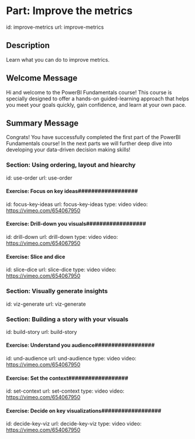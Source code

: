 # Part: Improve the metrics
id: improve-metrics
url: improve-metrics

## Description

Learn what you can do to improve metrics.

## Welcome Message

Hi and welcome to the PowerBI Fundamentals course! This course is specially designed to offer a hands-on guided-learning approach that helps you meet your goals quickly, gain confidence, and learn at your own pace. 

## Summary Message

Congrats! You have successfully completed the first part of the PowerBI Fundamentals course! In the next parts we will further deep dive into developing your data-driven decision making skills!


### Section: Using ordering, layout and hiearchy
id: use-order
url: use-order

#### Exercise: Focus on key ideas##################
id: focus-key-ideas
url: focus-key-ideas
type: video
video: https://vimeo.com/654067950

#### Exercise: Drill-down you visuals##################
id: drill-down
url: drill-down
type: video
video: https://vimeo.com/654067950

#### Exercise: Slice and dice ##################
id: slice-dice
url: slice-dice
type: video
video: https://vimeo.com/654067950


### Section: Visually generate insights
id: viz-generate
url: viz-generate


### Section: Building a story with your visuals
id: build-story
url: build-story

#### Exercise: Understand you audience##################
id: und-audience
url: und-audience
type: video
video: https://vimeo.com/654067950

#### Exercise: Set the context##################
id: set-context
url: set-context
type: video
video: https://vimeo.com/654067950

#### Exercise: Decide on key visualizations##################
id: decide-key-viz
url: decide-key-viz
type: video
video: https://vimeo.com/654067950


